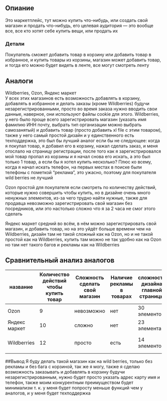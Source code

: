 ## Опиание
Это маркетплейс, тут можно купить что-нибудь, или создать свой магазин и продать что-нибудь, его целевая аудитория — это вообще все, все кто хотят себе купить вещи, или продать их 
### Детали
Покупатель сможет добавить товар в корзину или добавить товар в избранное, и купить товары из корзины, магазин может добавить товар, и тогда его можно будет видеть в ленте, все могут смотреть ленту

## Аналоги
Wildberries, Ozon, Яндекс маркет \
У всех этих магазинов есть возможность добавлять в корзину, добавлять в избранное и делать заказы (кроме Wildberries) будучи незарегистрированными, просто во время заказа нужно вводить свои данные, наверное, они используют файлы cookie для этого.
Wildberries, у него было проще всего зарегистрировать магазин (указать имя фамилию ИНН почту, выбрать тип организации можно выбрать самозанятый) и добавить товар (просто добавить xl file с этим товаром), также у него самый простой дизайн и у единственного есть техподдержка, это был бы лучший аналог если бы не следующее: когда я покупал товар, я добавил его в корзину, нажал сделать заказ, и меня отослало на страницу регистрации, после того как я зарегистрировался мой товар пропал из корзины и я начал снова его искать, а это был только 1 товар, а если бы я хотел купить несколько? Плюс ко всему, когда я начал искать телефон, на первых местах в поиске были телефоны с пометкой “реклама”, это ужасно, поэтому для покупателя wild berries не лучший 

Ozon простой для покупателя если смотреть по количеству действий, которые нужно совершить чтобы купить, но в дизайне очень много ненужных элементов, из-за чего трудно найти нужные, также для продавца невозможно зарегистрировать свой магазин без посредников, или это настолько сложно что я за 2 часа не смог этого сделать

Яндекс маркет средний во всём, в нём можно зарегистрировать свой магазин, и добавить товар, но на это уйдёт больше времени чем на Wildberries, дизайн там не такой сложный как на Ozon, но и не такой простой как на Wildberries, купить там можно не так удобно как на Ozon но там нет такого багов и рекламы как на Wildberries

## Сравнительный анализ аналогов

|название      |Количество действий чтобы купить товар |Сложность сделать свой магазин |Наличие рекламы в товарах|сложность дизайна главной страницы|техподдержка                      |возможность заказывать без регистрации|
|--------------|---------------------------------------|-------------------------------|-------------------------|----------------------------------|----------------------------------|--------------------------------------|
|Ozon          | 9                                     | невозможно                    |нет                      |30 элементов                      |нет                               |да                                    |
|Яндекс маркет | 10                                    | сложно                        |нет                      |23 элемента                       |нет                               |да                                    |
|Wildberries   | 12                                    | просто                        |есть                     |14 элементов                      |Есть но мне не ответили до сих пор|нет                                   |

##Вывод
Я буду делать такой магазин как на wild berries, только без рекламы и без бага с корзиной, так же я могу, также я сделаю возможность заказывать и добавлять в корзину будучи незарегистрированным, нужно будет просто указать адрес карту имя и телефон, также моим конкурентным преимуществом будет минимализм т. к. у меня будет попросту меньше функций чем у аналогов, и у меня будет техподдержка
